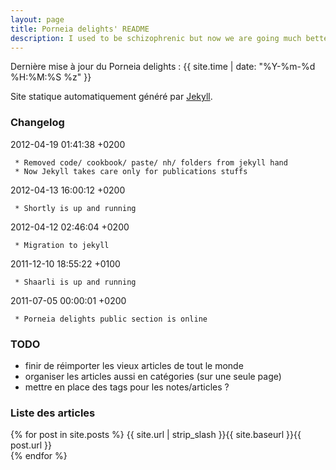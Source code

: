 ```yaml
---
layout: page
title: Porneia delights' README
description: I used to be schizophrenic but now we are going much better.<br> We are the <b>Porneia delights</b>. We are persistent and reluctant.<br> We also do not really come from outer space.
---
```

Dernière mise à jour du Porneia delights : {{ site.time | date: "%Y-%m-%d %H:%M:%S %z" }}

Site statique automatiquement généré par
[Jekyll](http://github.com/mojombo/jekyll).

### Changelog ###

2012-04-19 01:41:38 +0200

     * Removed code/ cookbook/ paste/ nh/ folders from jekyll hand
     * Now Jekyll takes care only for publications stuffs

2012-04-13 16:00:12 +0200

     * Shortly is up and running

2012-04-12 02:46:04 +0200

     * Migration to jekyll

2011-12-10 18:55:22 +0100

     * Shaarli is up and running

2011-07-05 00:00:01 +0200

     * Porneia delights public section is online


### TODO ###

- finir de réimporter les vieux articles de tout le monde
- organiser les articles aussi en catégories (sur une seule page)
- mettre en place des tags pour les notes/articles ?


### Liste des articles ###
{% for post in site.posts %}
{{ site.url | strip_slash }}{{ site.baseurl }}{{ post.url }}<br>{% endfor %}
